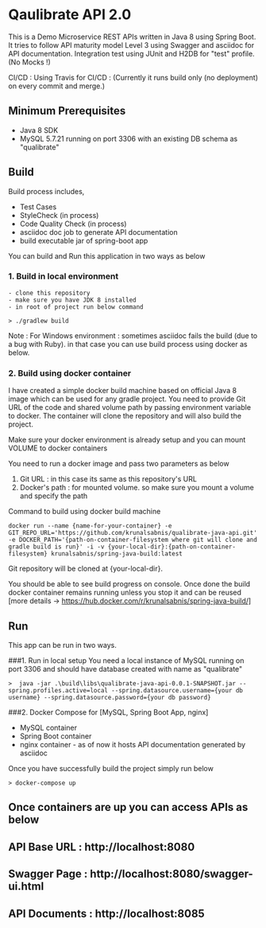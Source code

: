 # Qaulibrate API 2.0

This is a Demo Microservice REST APIs written in Java 8 using Spring Boot.
It tries to follow API maturity model Level 3 using Swagger and asciidoc for API documentation.
Integration test using JUnit and H2DB for "test" profile. (No Mocks !)

CI/CD : Using Travis for CI/CD : (Currently it runs build only (no deployment) on every commit and merge.)

## Minimum Prerequisites

* Java 8 SDK
* MySQL 5.7.21 running on port 3306 with an existing DB schema as "qualibrate"

## Build

Build process includes,
* Test Cases
* StyleCheck (in process)
* Code Quality Check (in process)
* asciidoc doc job to generate API documentation
* build executable jar of spring-boot app




You can build and Run this application in two ways as below


### 1. Build in local environment
	- clone this repository
	- make sure you have JDK 8 installed
	- in root of project run below command
	
```
> ./gradlew build

```
Note : For Windows environment : sometimes asciidoc fails the build (due to a bug with Ruby). in that case you can use build process using docker as below.
 

### 2. Build using docker container
 I have created a simple docker build machine based on official Java 8 image which can be used for any gradle project. You need to provide Git URL of the code and shared volume path by passing environment variable to docker. The container will clone the repository and will also build the project.
 
Make sure your docker environment is already setup and you can mount VOLUME to docker containers

You need to run a docker image and pass two parameters as below

1. Git URL : in this case its same as this repository's URL
2. Docker's path : for mounted volume. so make sure you mount a volume and specify the path

Command to build using docker build machine

```
docker run --name {name-for-your-container} -e GIT_REPO_URL='https://github.com/krunalsabnis/qualibrate-java-api.git' -e DOCKER_PATH='{path-on-container-filesystem where git will clone and gradle build is run}' -i -v {your-local-dir}:{path-on-container-filesystem} krunalsabnis/spring-java-build:latest
```
Git repository will be cloned at {your-local-dir}.

You should be able to see build progress on console. Once done the build docker container remains running unless you stop it and can be reused
[more details ->  https://hub.docker.com/r/krunalsabnis/spring-java-build/]



## Run

This app can be run in two ways.

###1. Run in local setup
You need a local instance of MySQL running on port 3306 and should have database created with name as "qualibrate"

```
>  java -jar .\build\libs\qualibrate-java-api-0.0.1-SNAPSHOT.jar --spring.profiles.active=local --spring.datasource.username={your db username} --spring.datasource.password={your db password}

```

###2. Docker Compose for [MySQL, Spring Boot App, nginx]

 - MySQL container
 - Spring Boot container
 - nginx container - as of now it hosts API documentation generated by asciidoc

 Once you have successfully build the project simply run below

```
> docker-compose up

```
## Once containers are up you can access APIs as below

## API Base URL 	:  http://localhost:8080
## Swagger Page	:  http://localhost:8080/swagger-ui.html
## API Documents	:  http://localhost:8085









